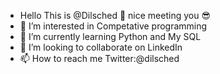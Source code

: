 - Hello This is @Dilsched  👋 nice meeting you 😎
- 👀 I’m interested in Competative programming 
- 🌱 I’m currently learning Python and My SQL
- 💞️ I’m looking to collaborate on LinkedIn 
- 📫 How to reach me Twitter:@dilsched
